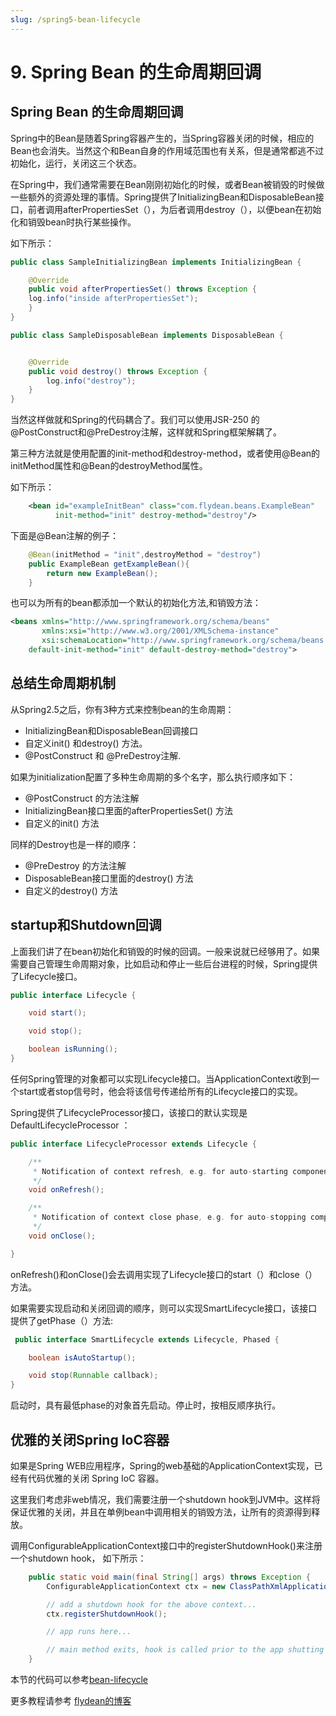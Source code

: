 ```yaml
---
slug: /spring5-bean-lifecycle
---
```


# 9. Spring Bean 的生命周期回调

## Spring Bean 的生命周期回调

Spring中的Bean是随着Spring容器产生的，当Spring容器关闭的时候，相应的Bean也会消失。当然这个和Bean自身的作用域范围也有关系，但是通常都逃不过 初始化，运行，关闭这三个状态。

在Spring中，我们通常需要在Bean刚刚初始化的时候，或者Bean被销毁的时候做一些额外的资源处理的事情。Spring提供了InitializingBean和DisposableBean接口，前者调用afterPropertiesSet（），为后者调用destroy（），以便bean在初始化和销毁bean时执行某些操作。

如下所示：
~~~java
public class SampleInitializingBean implements InitializingBean {

    @Override
    public void afterPropertiesSet() throws Exception {
    log.info("inside afterPropertiesSet");
    }
}
~~~

~~~java
public class SampleDisposableBean implements DisposableBean {


    @Override
    public void destroy() throws Exception {
        log.info("destroy");
    }
}
~~~

当然这样做就和Spring的代码耦合了。我们可以使用JSR-250 的@PostConstruct和@PreDestroy注解，这样就和Spring框架解耦了。

第三种方法就是使用配置的init-method和destroy-method，或者使用@Bean的initMethod属性和@Bean的destroyMethod属性。

如下所示：
~~~xml
    <bean id="exampleInitBean" class="com.flydean.beans.ExampleBean" 
          init-method="init" destroy-method="destroy"/>
~~~

下面是@Bean注解的例子：
~~~java
    @Bean(initMethod = "init",destroyMethod = "destroy")
    public ExampleBean getExampleBean(){
        return new ExampleBean();
    }
~~~

也可以为所有的bean都添加一个默认的初始化方法,和销毁方法：
~~~xml
<beans xmlns="http://www.springframework.org/schema/beans"
       xmlns:xsi="http://www.w3.org/2001/XMLSchema-instance"
       xsi:schemaLocation="http://www.springframework.org/schema/beans http://www.springframework.org/schema/beans/spring-beans.xsd"
    default-init-method="init" default-destroy-method="destroy">
~~~

## 总结生命周期机制
从Spring2.5之后，你有3种方式来控制bean的生命周期：

* InitializingBean和DisposableBean回调接口
* 自定义init() 和destroy() 方法。
* @PostConstruct 和 @PreDestroy注解. 

如果为initialization配置了多种生命周期的多个名字，那么执行顺序如下：

* @PostConstruct 的方法注解
* InitializingBean接口里面的afterPropertiesSet() 方法
* 自定义的init() 方法

同样的Destroy也是一样的顺序：
* @PreDestroy 的方法注解
* DisposableBean接口里面的destroy() 方法
* 自定义的destroy() 方法

## startup和Shutdown回调

上面我们讲了在bean初始化和销毁的时候的回调。一般来说就已经够用了。如果需要自己管理生命周期对象，比如启动和停止一些后台进程的时候，Spring提供了Lifecycle接口。

~~~java
public interface Lifecycle {

    void start();

    void stop();

    boolean isRunning();
}
~~~

任何Spring管理的对象都可以实现Lifecycle接口。当ApplicationContext收到一个start或者stop信号时，他会将该信号传递给所有的Lifecycle接口的实现。

Spring提供了LifecycleProcessor接口，该接口的默认实现是DefaultLifecycleProcessor ：

~~~java
public interface LifecycleProcessor extends Lifecycle {

	/**
	 * Notification of context refresh, e.g. for auto-starting components.
	 */
	void onRefresh();

	/**
	 * Notification of context close phase, e.g. for auto-stopping components.
	 */
	void onClose();

}
~~~

 onRefresh()和onClose()会去调用实现了Lifecycle接口的start（）和close（）方法。

 如果需要实现启动和关闭回调的顺序，则可以实现SmartLifecycle接口，该接口提供了getPhase（）方法:

~~~java
 public interface SmartLifecycle extends Lifecycle, Phased {

    boolean isAutoStartup();

    void stop(Runnable callback);
}
~~~

启动时，具有最低phase的对象首先启动。停止时，按相反顺序执行。

## 优雅的关闭Spring IoC容器

如果是Spring WEB应用程序，Spring的web基础的ApplicationContext实现，已经有代码优雅的关闭 Spring IoC 容器。

这里我们考虑非web情况，我们需要注册一个shutdown hook到JVM中。这样将保证优雅的关闭，并且在单例bean中调用相关的销毁方法，让所有的资源得到释放。

调用ConfigurableApplicationContext接口中的registerShutdownHook()来注册一个shutdown hook， 如下所示：

~~~java
    public static void main(final String[] args) throws Exception {
        ConfigurableApplicationContext ctx = new ClassPathXmlApplicationContext("bean-lifecycle.xml");

        // add a shutdown hook for the above context...
        ctx.registerShutdownHook();

        // app runs here...

        // main method exits, hook is called prior to the app shutting down...
    }
~~~

本节的代码可以参考[bean-lifecycle](https://github.com/ddean2009/spring5-core-workshop)




更多教程请参考 [flydean的博客](http://www.flydean.com/spring5-bean-lifecycle/)







